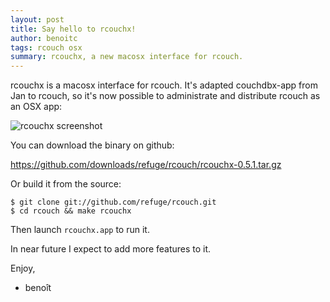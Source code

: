 ```yaml
---
layout: post
title: Say hello to rcouchx!
author: benoitc
tags: rcouch osx
summary: rcouchx, a new macosx interface for rcouch.
---
```


rcouchx is a macosx interface for rcouch. It's adapted couchdbx-app from
Jan to rcouch, so it's now possible to administrate and distribute
rcouch as an OSX app:

![rcouchx screenshot](/img/say-hello-to-rcouchx/screenshot.png)

You can download the binary on github:

https://github.com/downloads/refuge/rcouch/rcouchx-0.5.1.tar.gz

Or build it from the source:

    $ git clone git://github.com/refuge/rcouch.git
    $ cd rcouch && make rcouchx

Then launch `rcouchx.app` to run it.

In near future I expect to add more features to it.

Enjoy,

- beno&icirc;t
